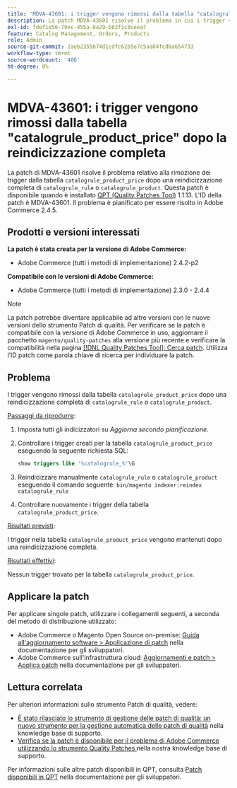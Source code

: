 ```yaml
---
title: 'MDVA-43601: i trigger vengono rimossi dalla tabella "catalogrule_product_price" dopo la reindicizzazione completa'
description: La patch MDVA-43601 risolve il problema in cui i trigger vengono rimossi dalla tabella "catalogrule_product_price" dopo una reindicizzazione completa di "catalogrule_rule" o "catalogrule_product". Questa patch è disponibile quando è installato [Quality Patches Tool (QPT)](/help/announcements/adobe-commerce-announcements/magento-quality-patches-released-new-tool-to-self-serve-quality-patches.md) 1.1.13. L'ID della patch è MDVA-43601. Il problema è pianificato per essere risolto in Adobe Commerce 2.4.5.
exl-id: fdef1e56-79ec-455a-8a29-b82f1c8ceea7
feature: Catalog Management, Orders, Products
role: Admin
source-git-commit: 2aeb2355b74d1cdfc62b5e7c5aa04fcd0a654733
workflow-type: tm+mt
source-wordcount: '406'
ht-degree: 0%

---
```


# MDVA-43601: i trigger vengono rimossi dalla tabella &quot;catalogrule_product_price&quot; dopo la reindicizzazione completa

La patch di MDVA-43601 risolve il problema relativo alla rimozione dei trigger dalla tabella `catalogrule_product_price` dopo una reindicizzazione completa di `catalogrule_rule` o `catalogrule_product`. Questa patch è disponibile quando è installato [QPT (Quality Patches Tool)](/help/announcements/adobe-commerce-announcements/magento-quality-patches-released-new-tool-to-self-serve-quality-patches.md) 1.1.13. L&#39;ID della patch è MDVA-43601. Il problema è pianificato per essere risolto in Adobe Commerce 2.4.5.

## Prodotti e versioni interessati

**La patch è stata creata per la versione di Adobe Commerce:**

* Adobe Commerce (tutti i metodi di implementazione) 2.4.2-p2

**Compatibile con le versioni di Adobe Commerce:**

* Adobe Commerce (tutti i metodi di implementazione) 2.3.0 - 2.4.4

>[!NOTE]
>
>La patch potrebbe diventare applicabile ad altre versioni con le nuove versioni dello strumento Patch di qualità. Per verificare se la patch è compatibile con la versione di Adobe Commerce in uso, aggiornare il pacchetto `magento/quality-patches` alla versione più recente e verificare la compatibilità nella pagina [[!DNL Quality Patches Tool]: Cerca patch](https://experienceleague.adobe.com/tools/commerce-quality-patches/index.html). Utilizza l’ID patch come parola chiave di ricerca per individuare la patch.

## Problema

I trigger vengono rimossi dalla tabella `catalogrule_product_price` dopo una reindicizzazione completa di `catalogrule_rule` o `catalogrule_product`.

<u>Passaggi da riprodurre</u>:

1. Imposta tutti gli indicizzatori su *Aggiorna secondo pianificazione*.
1. Controllare i trigger creati per la tabella `catalogrule_product_price` eseguendo la seguente richiesta SQL:

   ```sql
   show triggers like '%catalogrule_%'\G
   ```

1. Reindicizzare manualmente `catalogrule_rule` o `catalogrule_product` eseguendo il comando seguente: `bin/magento indexer:reindex catalogrule_rule`
1. Controllare nuovamente i trigger della tabella `catalogrule_product_price`.

<u>Risultati previsti</u>:

I trigger nella tabella `catalogrule_product_price` vengono mantenuti dopo una reindicizzazione completa.

<u>Risultati effettivi</u>:

Nessun trigger trovato per la tabella `catalogrule_product_price`.

## Applicare la patch

Per applicare singole patch, utilizzare i collegamenti seguenti, a seconda del metodo di distribuzione utilizzato:

* Adobe Commerce o Magento Open Source on-premise: [Guida all&#39;aggiornamento software > Applicazione di patch](https://experienceleague.adobe.com/en/docs/commerce-operations/tools/quality-patches-tool/usage) nella documentazione per gli sviluppatori.
* Adobe Commerce sull&#39;infrastruttura cloud: [Aggiornamenti e patch > Applica patch](https://experienceleague.adobe.com/en/docs/commerce-cloud-service/user-guide/develop/upgrade/apply-patches) nella documentazione per gli sviluppatori.

## Lettura correlata

Per ulteriori informazioni sullo strumento Patch di qualità, vedere:

* [È stato rilasciato lo strumento di gestione delle patch di qualità: un nuovo strumento per la gestione automatica delle patch di qualità](/help/announcements/adobe-commerce-announcements/magento-quality-patches-released-new-tool-to-self-serve-quality-patches.md) nella knowledge base di supporto.
* [Verifica se la patch è disponibile per il problema di Adobe Commerce utilizzando lo strumento Quality Patches ](/help/support-tools/patches-available-in-qpt-tool/check-patch-for-magento-issue-with-magento-quality-patches.md) nella nostra knowledge base di supporto.

Per informazioni sulle altre patch disponibili in QPT, consulta [Patch disponibili in QPT](https://experienceleague.adobe.com/tools/commerce-quality-patches/index.html) nella documentazione per gli sviluppatori.
